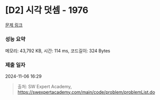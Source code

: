 # [D2] 시각 덧셈 - 1976 

[문제 링크](https://swexpertacademy.com/main/code/problem/problemDetail.do?contestProbId=AV5PttaaAZIDFAUq) 

### 성능 요약

메모리: 43,792 KB, 시간: 114 ms, 코드길이: 324 Bytes

### 제출 일자

2024-11-06 16:29



> 출처: SW Expert Academy, https://swexpertacademy.com/main/code/problem/problemList.do